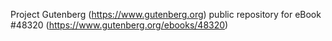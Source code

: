 Project Gutenberg (https://www.gutenberg.org) public repository for eBook #48320 (https://www.gutenberg.org/ebooks/48320)
